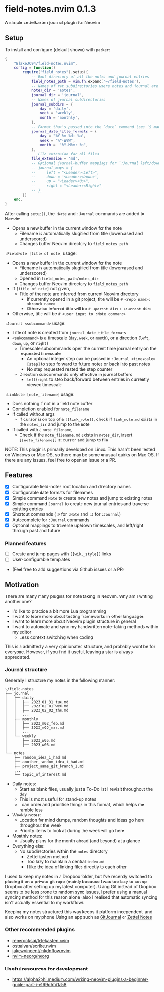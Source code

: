 # field-notes.nvim 0.1.3
A simple zettelkasten journal plugin for Neovim

## Setup

To install and configure (default shown) with `packer`:
```lua
{
    "BlakeJC94/field-notes.nvim",
    config = function()
        require("field_notes").setup({
            -- Root directory of all the notes and journal entries
            field_notes_path = vim.fn.expand('~/field-notes'),
            -- Names of rot subdirectories where notes and journal are located
            notes_dir = 'notes',
            journal_dir = 'journal',
            -- Names of journal subdirectories
            journal_subdirs = {
                day = 'daily',
                week = 'weekly',
                month = 'monthly',
            },
            -- Format that's passed into the `date` command (see `$ man date` for details)
            journal_date_title_formats = {
                day = "%Y-%m-%d: %a",
                week = "%Y-W%W",
                month =  "%Y-M%m: %b",
            },
            -- File extension for all files
            file_extension = 'md',
            -- Optional journal-buffer mappings for `:Journal left/down/up/right`
            -- journal_maps = {
            --     left = "<Leader><Left>",
            --     down = "<Leader><Down>",
            --     up = "<Leader><Up>",
            --     right = "<Leader><Right>",
            -- },
        })
    end,
}
```

After calling `setup()`, the `:Note` and `:Journal` commands are added to Neovim.
- Opens a new buffer in the current window for the note
    - Filename is automatically slugified from title (lowercased and underscored)
    - Changes buffer Neovim directory to `field_notes_path`

`:FieldNote [title of note]` usage:
- Opens a new buffer in the current window for the note
    - Filename is automatically slugified from title (lowercased and underscored)
    - Opened in `field_notes_path/notes_dir`
    - Changes buffer Neovim directory to `field_notes_path`
- If `[title of note]` not given,
    - Title of the note are inferred from current Neovim directory
        - If currently opened in a git project, title will be `# <repo name>: <branch name>`
        - Otherwise inferred title will be `# <parent dir>: <current dir>`
- Otherwise, title will be `# <user input to :Note command>`

`:Journal <subcommand>` usage:
- Title of note is created from `journal_date_title_formats`
- `<subcommand>` is a timescale (`day`, `week`, or `month`), or a direction (`left`, `down`, `up`,
  or `right`)
    - Timescale subcommands open the current time journal entry on the requested timescale
        - An optional integer step can be passed in `:Journal <timescale> [step]` to step forward to
          future notes or back into past notes
        - No step requested rested the step counter
    - Direction subcommands only effective in journal buffers
        - `left`/`right` to step back/forward between entries in currently viewed timescale

`:LinkNote [note_filename]` usage:
- Does nothing if not in a field note buffer
- Completion enabled for `note_filename`
- If called without args
    - If cursor is on top of a `[[link_note]]`, check if `link_note.md` exists in the `notes_dir` and
      jump to the note
- If called with a `note_filename`,
    - Check if the `note_filename.md` exists in `notes_dir`, insert `[[note_filename]]` at cursor
      and jump to file

NOTE: This plugin is primarily developed on Linux. This hasn't been tested on Windows or Mac OS, so
there may be some unusual quirks on Mac OS. If there are any issues, feel free to open an issue or a
PR.

## Features
- [X] Configurable field-notes root location and directory names
- [X] Configurable date formats for filenames
- [X] Simple command `Note` to create new notes and jump to existing notes
- [X] Simple command `Journal` to create new journal entries and traverse existing entries
- [X] Shortcut commands (`:F` for `:Note` and `:J` for `:Journal`)
- [X] Autocomplete for `:Journal` commands
- [X] Optional mappings to traverse up/down timescales, and left/right through past and future

### Planned features
- [ ] Create and jump pages with `[[wiki_style]]` links
- [ ] User-configurable templates
- (Feel free to add suggestions via Github issues or a PR)


## Motivation
There are many many plugins for note taking in Neovim. Why am I writing another one?

- I'd like to practice a bit more Lua programming
- I want to learn more about testing frameworks in other languages
- I want to learn more about Neovim plugin structure in general
- I want to automate and sync my handwritten note-taking methods within my editor
    - Less context switching when coding

This is a admittedly a very opinionated structure, and probably wont be for everyone. However, if
you find it useful, leaving a star is always appreciated.

### Journal structure
Generally I structure my notes in the following manner:
```
~/field-notes
├── journal
│   ├── daily
│   │   ├── 2023_01_31_tue.md
│   │   ├── 2023_02_01_wed.md
│   │   ├── 2023_02_02_thu.md
│   │   ...
│   ├── monthly
│   │   ├── 2023_m02_feb.md
│   │   ├── 2023_m03_mar.md
│   │   ...
│   └── weekly
│       ├── 2023_w05.md
│       ├── 2023_w06.md
│       ...
└── notes
    ├── random_idea_i_had.md
    ├── another_random_idea_i_had.md
    ├── project_name_git_branch_1.md
    ...
    └── topic_of_interest.md
```

* Daily notes:
    * Start as blank files, usually just a To-Do list I revisit throughout the day
    * This is most useful for stand-up notes
    * I can order and prioritise things in this format, which helps me ramble less
* Weekly notes:
    * Location for mind dumps, random thoughts and ideas go here throughout the week
    * Priority items to look at during the week will go here
* Monthly notes:
    * Usually plans for the month ahead (and beyond) at a glance
* Everything else:
    * No subdirectories within the `notes` directory
        * Zettelkasten method
        * Too lazy to maintain a central `index.md`
        * I like the idea of linking files directly to each other

I used to keep my notes in a Dropbox folder, but I've recently switched to placing it on a private
git repo (mainly because I was too lazy to set up Dropbox after setting up my latest computer).
Using Git instead of Dropbox seems to be less prone to random sync issues, I prefer using a manual
syncing method for this reason alone (also I realised that automatic syncing isn't actually
essential to my workflow).

Keeping my notes structured this way keeps it platform independent, and also works on my phone Using
an app such as [GitJournal](https://gitjournal.io/) or [Zettel Notes](https://znotes.thedoc.eu.org/)

### Other recommended plugins
- [renerocksai/telekasten.nvim](https://github.com/renerocksai/telekasten.nvim)
- [ostralyan/scribe.nvim](https://github.com/ostralyan/scribe.nvim)
- [jakewvincent/mkdnflow.nvim](https://github.com/jakewvincent/mkdnflow.nvim)
- [nvim-neorg/neorg](https://github.com/nvim-neorg/neorg)

### Useful resources for development
- https://alpha2phi.medium.com/writing-neovim-plugins-a-beginner-guide-part-i-e169d5fd1a58

